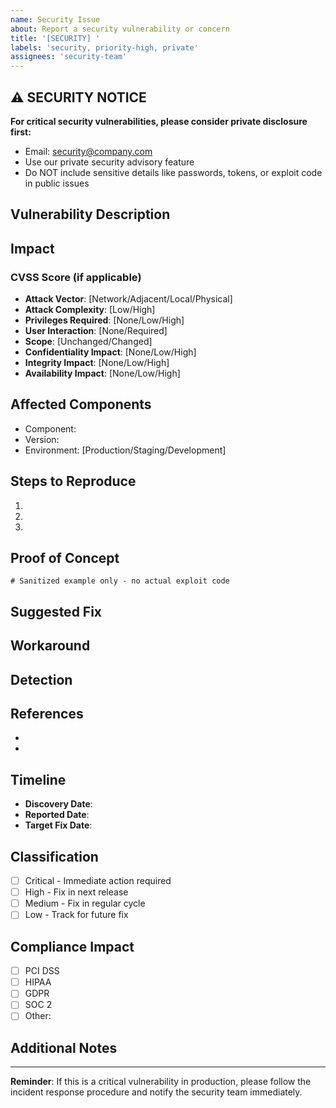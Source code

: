 ```yaml
---
name: Security Issue
about: Report a security vulnerability or concern
title: '[SECURITY] '
labels: 'security, priority-high, private'
assignees: 'security-team'
---
```


## ⚠️ SECURITY NOTICE
**For critical security vulnerabilities, please consider private disclosure first:**
- Email: security@company.com
- Use our private security advisory feature
- Do NOT include sensitive details like passwords, tokens, or exploit code in public issues

## Vulnerability Description
<!-- Describe the security issue without revealing sensitive details -->

## Impact
<!-- Describe the potential impact of this vulnerability -->

### CVSS Score (if applicable)
<!-- Estimate the Common Vulnerability Scoring System score -->
- **Attack Vector**: [Network/Adjacent/Local/Physical]
- **Attack Complexity**: [Low/High]
- **Privileges Required**: [None/Low/High]
- **User Interaction**: [None/Required]
- **Scope**: [Unchanged/Changed]
- **Confidentiality Impact**: [None/Low/High]
- **Integrity Impact**: [None/Low/High]
- **Availability Impact**: [None/Low/High]

## Affected Components
<!-- List the affected components, services, or modules -->
- Component:
- Version:
- Environment: [Production/Staging/Development]

## Steps to Reproduce
<!-- Provide steps to reproduce the issue, being careful not to expose sensitive data -->
1. 
2. 
3. 

## Proof of Concept
<!-- If you have a PoC, describe it here without including exploit code -->
```
# Sanitized example only - no actual exploit code
```

## Suggested Fix
<!-- If you have suggestions for fixing this issue -->

## Workaround
<!-- Is there a temporary workaround available? -->

## Detection
<!-- How can this vulnerability be detected? -->

## References
<!-- Link to any relevant CVEs, advisories, or documentation -->
- 
- 

## Timeline
<!-- When was this discovered? Any deadlines for disclosure? -->
- **Discovery Date**: 
- **Reported Date**: 
- **Target Fix Date**: 

## Classification
<!-- Classify the severity -->
- [ ] Critical - Immediate action required
- [ ] High - Fix in next release
- [ ] Medium - Fix in regular cycle
- [ ] Low - Track for future fix

## Compliance Impact
<!-- Does this affect any compliance requirements? -->
- [ ] PCI DSS
- [ ] HIPAA
- [ ] GDPR
- [ ] SOC 2
- [ ] Other: 

## Additional Notes
<!-- Any other relevant information -->

---
**Reminder**: If this is a critical vulnerability in production, please follow the incident response procedure and notify the security team immediately.